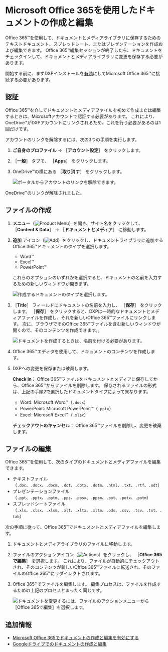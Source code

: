 # Microsoft Office 365を使用したドキュメントの作成と編集

Office 365&trade;を使用して、ドキュメントとメディアライブラリに保存するためのテキストドキュメント、スプレッドシート、またはプレゼンテーションを作成および編集できます。 Office 365&trade;編集セッションが終了したら、ドキュメントをチェックインして、ドキュメントとメディアライブラリに変更を保存する必要があります。

開始する前に、まずDXPインストールを[有効](../../devops/enabling-document-creation-and-editing-with-microsoft-office-365.md)にしてMicrosoft Office 365&trade;に接続する必要があります。

<a name="認証" />

## 認証

Office 365&trade;を介してドキュメントとメディアファイルを初めて作成または編集するときは、Microsoftアカウントで認証する必要があります。 これにより、OneDrive&trade;がDXPアカウントにリンクされるため、これを行う必要があるのは1回だけです。

アカウントのリンクを解除するには、次の3つの手順を実行します。

1. **ご自身のプロファイル** &rarr; ［**アカウント設定**］ をクリックします。
1. ［**一般**］ タブで、 ［**Apps**］ をクリックします。
1. OneDrive&trade;の横にある ［**取り消す**］ をクリックします。

    ![ポータルからアカウントのリンクを解除できます。](./creating-and-editing-documents-with-microsoft-office-365/images/01.png)

OneDrive&trade;のリンクが解除されました。

<a name="ファイルの作成" />

## ファイルの作成

1. **メニュー**（![Product Menu](../../../../images/icon-menu.png)）を開き、サイト名をクリックして、 ［**Content & Data**］ &rarr; ［**ドキュメントとメディア**］ に移動します。
1. **追加** アイコン（![Add](../../../../images/icon-add.png)）をクリックし、ドキュメントライブラリに追加するOffice 365&trade;ドキュメントのタイプを選択します。

    * Word&trade;
    * Excel&trade;
    * PowerPoint&trade;

    これらのオプションのいずれかを選択すると、ドキュメントの名前を入力するための新しいウィンドウが開きます。

    ![作成するドキュメントのタイプを選択します。](./creating-and-editing-documents-with-microsoft-office-365/images/02.png)

1. ［**Title**］ フィールドにドキュメントの名前を入力し、 ［**保存**］ をクリックします。 ［**保存**］ をクリックすると、DXPは一時的なドキュメントとメディアファイルを作成し、それを新しいOffice 365&trade;ファイルにリンクします。 次に、ブラウザでそのOffice 365&trade;ファイルを含む新しいウィンドウが開くので、そのコンテンツを作成できます。。

    ![ドキュメントを作成するときは、名前を付ける必要があります。](./creating-and-editing-documents-with-microsoft-office-365/images/03.png)

1. Office 365&trade;エディタを使用して、ドキュメントのコンテンツを作成します。

1. DXPへの変更を保存または破棄します。

    **Check in：** Office 365&trade;ファイルをドキュメントとメディアに保存してから、Office 365&trade;からファイルを削除します。 保存されるファイルの形式は、上記の手順2で選択したドキュメントタイプによって異なります。

    * Word: Microsoft Word&trade;（`.docx`）
    * PowerPoint: Microsoft PowerPoint&trade;（`.pptx`）
    * Excel: Microsoft Excel&trade;（`.xlsx`）

    **チェックアウトのキャンセル：** Office 365&trade;ファイルを削除し、変更を破棄します。

<a name="ファイルの編集" />

## ファイルの編集

Office 365&trade;を使用して、次のタイプのドキュメントとメディアファイルを編集できます。

* テキストファイル（`.doc`、`.docx`、`.docm`、`.dot`、`.dotx`、`.dotm`、`.html`、`.txt`、`.rtf`、`.odt`）
* プレゼンテーションファイル（`.ppt`、`.pptx`、`.pptm`、`.pps`、`.ppsx`、`.ppsm`、`.pot`、`.potx`、`.potm`）
* スプレッドシートファイル（`.xls`、`.xlsx`、`.xlsm`、`.xlt`、`.xltx`、`.xltm`、`.ods`、`.csv`、`.tsv`、`.txt`、`.tab`）

次の手順に従って、Office 365&trade;でドキュメントとメディアファイルを編集します。

1. ドキュメントとメディアライブラリのファイルに移動します。

1. ファイルのアクションアイコン（![Actions](../../../../images/icon-actions.png)）をクリックし、 ［**Office 365で編集**］ を選択します。 これにより、ファイルが自動的に[チェックアウト](../../publishing-and-sharing/managing-document-access/managing-document-changes-with-checkout.md)され、そのコンテンツが新しいOffice 365&trade;ファイルに転送され、そのファイルのOffice 365&trade;にリダイレクトされます。

1. Office 365&trade;でファイルを編集します。 編集プロセスは、ファイルを作成するための上記のプロセスとまったく同じです。

    ![ドキュメントを変更するには、ファイルのアクションメニューから［Office 365で編集］を選択します。](./creating-and-editing-documents-with-microsoft-office-365/images/04.png)

<a name="追加情報" />

## 追加情報

* [Microsoft Office 365でドキュメントの作成と編集を有効にする](../../devops/enabling-document-creation-and-editing-with-microsoft-office-365.md)
* [Googleドライブでのドキュメントの作成と編集](./creating-and-editing-documents-with-google-drive.md)
